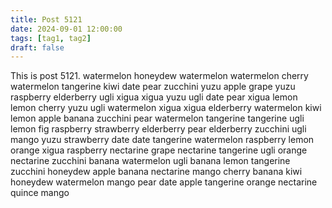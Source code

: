 ```yaml
---
title: Post 5121
date: 2024-09-01 12:00:00
tags: [tag1, tag2]
draft: false
---
```

This is post 5121.
watermelon
honeydew
watermelon
watermelon
cherry
watermelon
tangerine
kiwi
date
pear
zucchini
yuzu
apple
grape
yuzu
raspberry
elderberry
ugli
xigua
xigua
yuzu
ugli
date
pear
xigua
lemon
lemon
cherry
yuzu
ugli
watermelon
xigua
xigua
elderberry
watermelon
kiwi
lemon
apple
banana
zucchini
pear
watermelon
tangerine
tangerine
ugli
lemon
fig
raspberry
strawberry
elderberry
pear
elderberry
zucchini
ugli
mango
yuzu
strawberry
date
date
tangerine
watermelon
raspberry
lemon
orange
xigua
raspberry
nectarine
grape
nectarine
tangerine
ugli
orange
nectarine
zucchini
banana
watermelon
ugli
banana
lemon
tangerine
zucchini
honeydew
apple
banana
nectarine
mango
cherry
banana
kiwi
honeydew
watermelon
mango
pear
date
apple
tangerine
orange
nectarine
quince
mango
